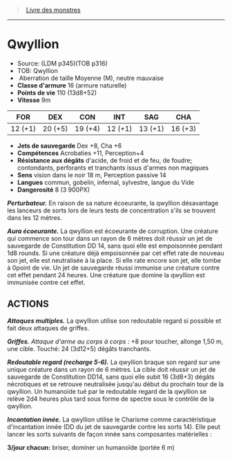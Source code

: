 ﻿> [Livre des monstres](tome_of_beasts.md)

---

# Qwyllion

- Source: (LDM p345)(TOB p316)
- TOB: Qwyllion
-  Aberration de taille Moyenne (M), neutre mauvaise
- **Classe d'armure** 16 (armure naturelle)
- **Points de vie** 110 (13d8+52)
- **Vitesse** 9m

|FOR|DEX|CON|INT|SAG|CHA|
|---|---|---|---|---|---|
|12 (+1)|20 (+5)|19 (+4)|12 (+1)|13 (+1)|16 (+3)|

- **Jets de sauvegarde** Dex +8, Cha +6
- **Compétences** Acrobaties +11, Perception+4
- **Résistance aux dégâts** d'acide, de froid et de feu, de foudre; contondants, perforants et tranchants issus d'armes non magiques
- **Sens** vision dans le noir 18 m, Perception passive 14
- **Langues** commun, gobelin, infernal, sylvestre, langue du Vide
- **Dangerosité** 8 (3 900PX)

**_Perturbateur._** En raison de sa nature écoeurante, la qwyllion désavantage les lanceurs de sorts lors de leurs tests de concentration s'ils se trouvent dans les 12 mètres.

**_Aura écoeurante._** La qwyllion est écoeurante de corruption. Une créature qui commence son tour dans un rayon de 6 mètres doit réussir un jet de sauvegarde de Constitution DD 14, sans quoi elle est empoisonnée pendant 1d8 rounds. Si une créature déjà empoisonnée par cet effet rate de nouveau son jet, elle est neutralisée à la place. Si elle rate encore son jet, elle tombe à 0point de vie. Un jet de sauvegarde réussi immunise une créature contre cet effet pendant 24 heures. Une créature que domine la qwyllion est immunisée contre cet effet.

## ACTIONS

**_Attaques multiples._** La qwyllion utilise son redoutable regard si possible et fait deux attaques de griffes.

**_Griffes._** _Attaque d'arme au corps à corps :_ +8 pour toucher, allonge 1,50 m, une cible. Touché: 24 (3d12+5) dégâts tranchants.

**_Redoutable regard (recharge 5-6)._** La qwyllion braque son regard sur une unique créature dans un rayon de 6 mètres. La cible doit réussir un jet de sauvegarde de Constitution DD14, sans quoi elle subit 16 (3d8+3) dégâts nécrotiques et se retrouve neutralisée jusqu'au début du prochain tour de la qwyllion. Un humanoïde tué par le redoutable regard de la qwyllion se relève 2d4 heures plus tard sous forme de spectre sous le contrôle de la qwyllion.

**_Incantation innée._** La qwyllion utilise le Charisme comme caractéristique d'incantation innée (DD du jet de sauvegarde contre les sorts 14). Elle peut lancer les sorts suivants de façon innée sans composantes matérielles :

**3/jour chacun:** briser, dominer un humanoïde (portée 6 m)

